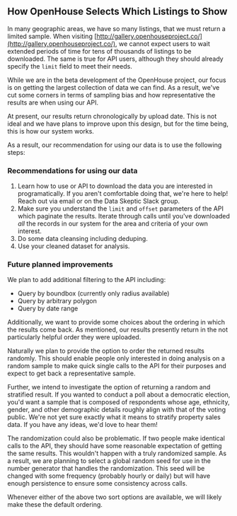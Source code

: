 ## How OpenHouse Selects Which Listings to Show

In many geographic areas, we have so many listings, that we must return a limited sample.  When visiting [http://gallery.openhouseproject.co/](http://gallery.openhouseproject.co/), we cannot expect users to wait extended periods of time for tens of thousands of listings to be downloaded.  The same is true for API users, although they should already specify the `limit` field to meet their needs.

While we are in the beta development of the OpenHouse project, our focus is on getting the largest collection of data we can find.  As a result, we've cut some corners in terms of sampling bias and how representative the results are when using our API.

At present, our results return chronologically by upload date.  This is not ideal and we have plans to improve upon this design, but for the time being, this is how our system works.

As a result, our recommendation for using our data is to use the following steps:

### Recommendations for using our data

1. Learn how to use or API to download the data you are interested in programatically.  If you aren't comfortable doing that, we're here to help!  Reach out via email or on the Data Skeptic Slack group.
1. Make sure you understand the `limit` and `offset` parameters of the API which paginate the results.  Iterate through calls until you've downloaded *all* the records in our system for the area and criteria of your own interest.
1. Do some data cleansing including deduping.
1. Use your cleaned dataset for analysis.

### Future planned improvements

We plan to add additional filtering to the API including:

* Query by boundbox (currently only radius available)
* Query by arbitrary polygon
* Query by date range

Additionally, we want to provide some choices about the ordering in which the results come back.  As mentioned, our results presently return in the not particularly helpful order they were uploaded.

Naturally we plan to provide the option to order the returned results randomly.  This should enable people only interested in doing analysis on a random sample to make quick single calls to the API for their purposes and expect to get back a representative sample.

Further, we intend to investigate the option of returning a random and stratified result.  If you wanted to conduct a poll about a democratic election, you'd want a sample that is composed of respondents whose age, ethnicity, gender, and other demographic details roughly align with that of the voting public.  We're not yet sure exactly what it means to stratify property sales data.  If you have any ideas, we'd love to hear them!

The randomization could also be problematic.  If two people make identical calls to the API, they should have some reasonable expectation of getting the same results.  This wouldn't happen with a truly randomized sample.  As a result, we are planning to select a global random seed for use in the number generator that handles the randomization.  This seed will be changed with some frequency (probably hourly or daily) but will have enough persistence to ensure some consistency across calls.

Whenever either of the above two sort options are available, we will likely make these the default ordering.
